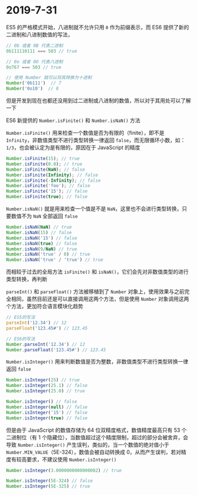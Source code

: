 # 2019-7-31

ES5 的严格模式开始，八进制就不允许只用 `0` 作为前缀表示，而 ES6 提供了新的二进制和八进制数值的写法，

```JavaScript
// 0b 或者 0B 代表二进制
0b111110111 === 503 // true

// 0o 或者 0O 代表八进制
0o767 === 503 // true

// 使用 Number 就可以将其转换为十进制
Number('0b111')  // 7
Number('0o10')  // 8
```

但是开发到现在也都还没用到过二进制或八进制的数值，所以对于其用处可以了解一下

ES6 新提供的 `Number.isFinite()` 和 `Number.isNaN()` 方法

`Number.isFinite()` 用来检查一个数值是否为有限的（finite），即不是 `Infinity`，非数值类型不进行类型转换一律返回 `false`，而无限循环小数，如：`1/3`，也会被认定为是有限的，原因在于 JavaScript 的精度

```JavaScript
Number.isFinite(15); // true
Number.isFinite(0.8); // true
Number.isFinite(NaN); // false
Number.isFinite(Infinity); // false
Number.isFinite(-Infinity); // false
Number.isFinite('foo'); // false
Number.isFinite('15'); // false
Number.isFinite(true); // false
```

`Number.isNaN()` 就是用来检查一个值是不是 `NaN`，这里也不会进行类型转换，只要数值不为 `NaN` 全部返回 `false`

```JavaScript
Number.isNaN(NaN) // true
Number.isNaN(15) // false
Number.isNaN('15') // false
Number.isNaN(true) // false
Number.isNaN(9/NaN) // true
Number.isNaN('true' / 0) // true
Number.isNaN('true' / 'true') // true
```

而相较于过去的全局方法 `isFinite()` 和 `isNaN()`，它们会先对非数值类型的进行类型转换，再判断

`parseInt()` 和 `parseFloat()` 方法被移植到了 `Number` 对象上，使用效果与之前完全相同，虽然目前还是可以直接调用这两个方法，但是使用 `Number` 对象调用这两个方法，更加符合语言模块化趋势

```JavaScript
// ES5的写法
parseInt('12.34') // 12
parseFloat('123.45#') // 123.45

// ES6的写法
Number.parseInt('12.34') // 12
Number.parseFloat('123.45#') // 123.45
```

`Number.isInteger()` 用来判断数值是否为整数，非数值类型不进行类型转换一律返回 `false`

```JavaScript
Number.isInteger(25) // true
Number.isInteger(25.1) // false
Number.isInteger(25.0) // true

Number.isInteger() // false
Number.isInteger(null) // false
Number.isInteger('15') // false
Number.isInteger(true) // false
```

但是由于 JavaScript 的数值存储为 64 位双精度格式，数值精度最高只有 53 个二进制位（有 1 个隐藏位），当数值超过这个精度限制，超过的部分会被舍弃，会导致 `Number.isInteger()` 产生误判，类似的，当一个数值的绝对值小于 `Number.MIN_VALUE`（5E-324），数值会被自动转换成 0，从而产生误判，若对精度有较高要求，不建议使用 `Number.isInteger()`

```JavaScript
Number.isInteger(3.0000000000000002) // true

Number.isInteger(5E-324) // false
Number.isInteger(5E-325) // true
```
